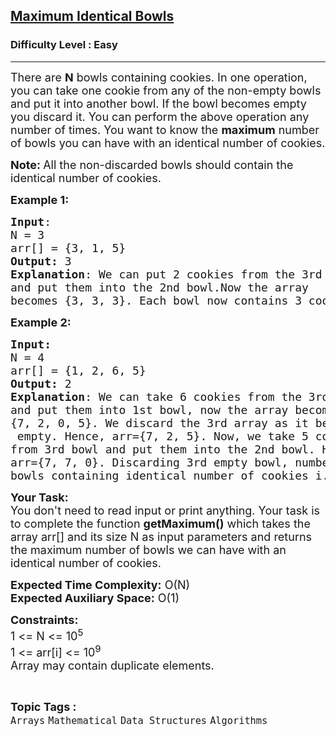 <h2><a href="https://practice.geeksforgeeks.org/problems/5bfe93cc7f5a214bc6342709c78bc3dceba0f1c1/1">Maximum Identical Bowls</a></h2><h3>Difficulty Level : Easy</h3><hr><div class="problems_problem_content__Xm_eO"><p><span style="font-size: 18px;">There are <strong>N</strong> bowls containing cookies. In one operation, you can take one cookie from any of the non-empty bowls and put it into another bowl. If the bowl becomes empty you discard it. You can perform the above operation any number of times. You want to know the <strong>maximum</strong> number of bowls you can have with an identical number of cookies.</span></p>
<p><span style="font-size: 18px;"><strong>Note: </strong>All the non-discarded bowls should contain the identical number of cookies.</span></p>
<p><span style="font-size: 18px;"><strong>Example 1:</strong></span></p>
<pre><span style="font-size: 18px;"><strong>Input</strong>:
N = 3
arr[] = {3, 1, 5}
<strong>Output:</strong> 3
<strong>Explanation</strong>: We can put 2 cookies from the 3rd bowl
and put them into the 2nd bowl.Now the array
becomes {3, 3, 3}. Each bowl now contains 3 cookies.</span>
</pre>
<p><span style="font-size: 18px;"><strong>Example 2:</strong></span></p>
<pre><span style="font-size: 18px;"><strong>Input:</strong>
N = 4
arr[] = {1, 2, 6, 5}
<strong>Output: </strong>2
<strong>Explanation</strong>: We can take 6 cookies from the 3rd bowl 
and put them into 1st bowl, now the array becomes 
{7, 2, 0, 5}. We discard the 3rd array as it becomes
 empty. Hence, arr={7, 2, 5}. Now, we take 5 cookies 
from 3rd bowl and put them into the 2nd bowl. Hence 
arr={7, 7, 0}. Discarding 3rd empty bowl, number of 
bowls containing identical number of cookies i.e 7 is 2.</span>
</pre>
<p><span style="font-size: 18px;"><strong>Your Task:&nbsp; </strong><br>You don't need to read input or print anything. Your task is to complete the function <strong>getMaximum()</strong> which takes the array arr[] and its size N as input parameters and returns the maximum number of bowls we can have with an identical number of cookies.&nbsp;</span></p>
<p><span style="font-size: 18px;"><strong>Expected Time Complexity:</strong>&nbsp;O(N)<br><strong>Expected Auxiliary Space:</strong>&nbsp;O(1)</span></p>
<p><span style="font-size: 18px;"><strong>Constraints:</strong><br>1 &lt;= N &lt;= 10<sup>5</sup><br>1 &lt;= arr[i] &lt;= 10<sup>9</sup><br>Array may contain duplicate elements.</span></p></div><br><p><span style=font-size:18px><strong>Topic Tags : </strong><br><code>Arrays</code>&nbsp;<code>Mathematical</code>&nbsp;<code>Data Structures</code>&nbsp;<code>Algorithms</code>&nbsp;